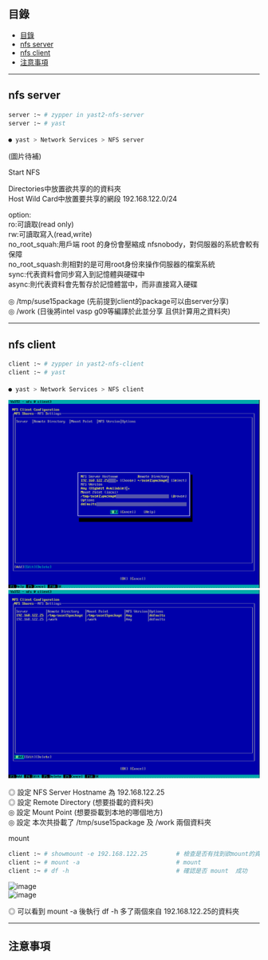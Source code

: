 ## 目錄
* [目錄](#目錄)
* [nfs server](#nfs-server)
* [nfs client](#nfs-client)
* [注意事項](#注意事項)
---

## nfs server

```bash
server :~ # zypper in yast2-nfs-server
server :~ # yast

● yast > Network Services > NFS server
```

(圖片待補)  

Start NFS  

Directories中放置欲共享的的資料夾  
Host Wild Card中放置要共享的網段 192.168.122.0/24  

option:  
ro:可讀取(read only)  
rw:可讀取寫入(read,write)  
no_root_squah:用戶端 root 的身份會壓縮成 nfsnobody，對伺服器的系統會較有保障  
no_root_squash:則相對的是可用root身份來操作伺服器的檔案系統  
sync:代表資料會同步寫入到記憶體與硬碟中  
async:則代表資料會先暫存於記憶體當中，而非直接寫入硬碟  

◎ /tmp/suse15package (先前提到client的package可以由server分享)  
◎ /work (日後將intel vasp g09等編譯於此並分享 且供計算用之資料夾)  

---

## nfs client

```bash
client :~ # zypper in yast2-nfs-client
client :~ # yast

● yast > Network Services > NFS client
```


![image](https://github.com/HongScarlet/homework/blob/master/SUSE15%20cluster/img/nfs/7-2-1.png)  
![image](https://github.com/HongScarlet/homework/blob/master/SUSE15%20cluster/img/nfs/7-2-2.png)  

◎ 設定 NFS Server Hostname 為 192.168.122.25  
◎ 設定 Remote Directory (想要掛載的資料夾)  
◎ 設定 Mount Point (想要掛載到本地的哪個地方)  
◎ 設定 本次共掛載了 /tmp/suse15package 及 /work 兩個資料夾  

mount

```bash
client :~ # showmount -e 192.168.122.25        # 檢查是否有找到欲mount的資料夾
client :~ # mount -a                           # mount
client :~ # df -h                              # 確認是否 mount  成功

```
![image](https://github.com/HongScarlet/homework/blob/master/SUSE15%20cluster/img/nis/7-2-3.png)  
![image](https://github.com/HongScarlet/homework/blob/master/SUSE15%20cluster/img/nis/7-2-4.png)  

◎ 可以看到 mount -a 後執行 df -h 多了兩個來自 192.168.122.25的資料夾  

---

## 注意事項


